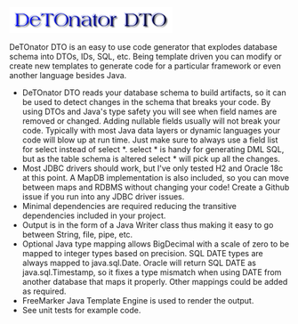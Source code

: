 ![Title](images/title.png)

DeTOnator DTO is an easy to use code generator that explodes database schema into DTOs, IDs, SQL, etc. Being template driven you can
modify or create new templates to generate code for a particular framework or even another language besides Java. 
* DeTOnator DTO reads your database schema to build artifacts, so it can be used to detect changes in the schema that breaks your
code. By using DTOs and Java's type safety you will see when field names are removed or changed. Adding nullable fields usually will
not break your code. Typically with most Java data layers or dynamic languages your code will blow up at run time. Just make sure to
always use a field list for select instead of select *. select * is handy for generating DML SQL, but as the table schema is altered
select * will pick up all the changes.
* Most JDBC drivers should work, but I've only tested H2 and Oracle 18c at this point. A MapDB implementation is also included, so
you can move between maps and RDBMS without changing your code! Create a Github issue if you run into any JDBC driver issues.
* Minimal dependencies are required reducing the transitive dependencies included in your project.
* Output is in the form of a Java Writer class thus making it easy to go between String, file, pipe, etc.
* Optional Java type mapping allows BigDecimal with a scale of zero to be mapped to integer types based on precision. SQL DATE types
are always mapped to java.sql.Date. Oracle will return SQL DATE as java.sql.Timestamp, so it fixes a type mismatch when using DATE
from another database that maps it properly. Other mappings could be added as required.
* FreeMarker Java Template Engine is used to render the output.
* See unit tests for example code.

